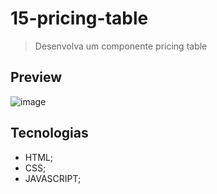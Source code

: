 # 15-pricing-table

>Desenvolva um componente pricing table

## Preview 
![image](https://github.com/MatheusPrudente/bora-codar/assets/80559882/6c720583-80f6-42b3-b302-ea7da94c28ae)

## Tecnologias
- HTML;
- CSS;
- JAVASCRIPT;
